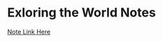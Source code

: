 # Exloring the World Notes

[Note Link Here](https://www.notion.so/Exploring-the-World-fc41f8c5acb04a1ba54565cc8b0a91e8?pvs=4)